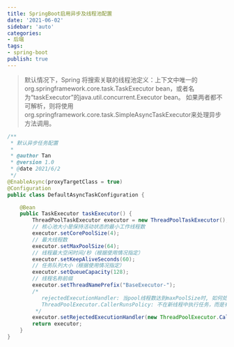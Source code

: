 ```yaml
---
title: SpringBoot启用异步及线程池配置
date: '2021-06-02'
sidebar: 'auto'
categories:
- 后端
tags:
- spring-boot
publish: true
---
```


>默认情况下，Spring 将搜索关联的线程池定义：上下文中唯一的org.springframework.core.task.TaskExecutor bean，或者名为“taskExecutor”的java.util.concurrent.Executor bean。 如果两者都不可解析，则将使用org.springframework.core.task.SimpleAsyncTaskExecutor来处理异步方法调用。

```java
/**
 * 默认异步任务配置
 *
 * @author Tan
 * @version 1.0
 * @date 2021/6/2
 */
@EnableAsync(proxyTargetClass = true)
@Configuration
public class DefaultAsyncTaskConfiguration {

    @Bean
    public TaskExecutor taskExecutor() {
        ThreadPoolTaskExecutor executor = new ThreadPoolTaskExecutor();
        // 核心池大小是保持活动状态的最小工作线程数
        executor.setCorePoolSize(4);
        // 最大线程数
        executor.setMaxPoolSize(64);
        // 线程最大空闲时间/秒（根据使用情况指定）
        executor.setKeepAliveSeconds(60);
        // 任务队列大小（根据使用情况指定）
        executor.setQueueCapacity(128);
        // 线程名称前缀
        executor.setThreadNamePrefix("BaseExecutor-");
        /*
           rejectedExecutionHandler: 当pool线程数达到maxPoolSize时, 如何处理被拒线程任务
           ThreadPoolExecutor.CallerRunsPolicy: 不在新线程中执行任务，而是有调用者所在的线程来执行
         */
        executor.setRejectedExecutionHandler(new ThreadPoolExecutor.CallerRunsPolicy());
        return executor;
    }
}
```
